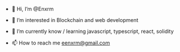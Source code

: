- 👋 Hi, I’m @Enxrm

- 👀 I’m interested in Blockchain and web development
- 🌱 I’m currently know / learning javascript, typescript, react, solidity
- 📫 How to reach me eenxrm@gmail.com

<!---
Enxrm/Enxrm is a ✨ special ✨ repository because its `README.md` (this file) appears on your GitHub profile.
You can click the Preview link to take a look at your changes.
--->
